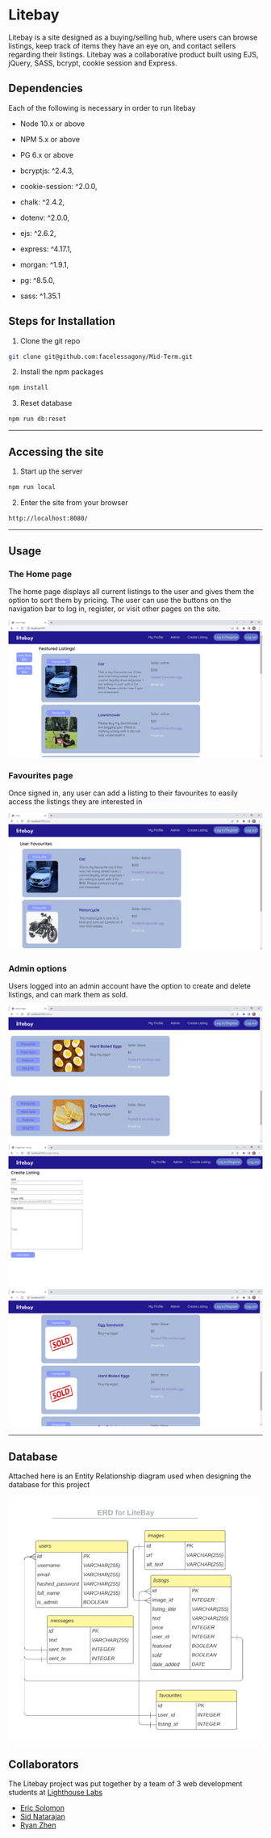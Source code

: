 # Litebay

Litebay is a site designed as a buying/selling hub, where users can browse listings, keep track of items they have an eye on, and contact sellers regarding their listings. Litebay was a collaborative product built using EJS, jQuery, SASS, bcrypt, cookie session and Express.



## Dependencies

Each of the following is necessary in order to run litebay

- Node 10.x or above
- NPM 5.x or above
- PG 6.x or above

- bcryptjs: ^2.4.3,
- cookie-session: ^2.0.0,
- chalk: ^2.4.2,
- dotenv: ^2.0.0,
- ejs: ^2.6.2,
- express: ^4.17.1,
- morgan: ^1.9.1,
- pg: ^8.5.0,
- sass: ^1.35.1

## Steps for Installation

1. Clone the git repo

```sh
git clone git@github.com:facelessagony/Mid-Term.git
```

2. Install the npm packages

```sh
npm install
```

3. Reset database

```sh
npm run db:reset
```

---

## Accessing the site

1. Start up the server

```sh
npm run local
```

2. Enter the site from your browser

```sh
http://localhost:8080/
```

---

## Usage

### The Home page

 
 The home page displays all current listings to the user and gives them the option to sort them by pricing. The user can use the buttons on the navigation bar to log in, register, or visit other pages on the site.

![The landing page](images/home.png)


### Favourites page


Once signed in, any user can add a listing to their favourites to easily access the listings they are interested in

![The favourites page](images/userfavourites.png)

### Admin options

Users logged into an admin account have the option to create and delete listings, and can mark them as sold.

![Admin options for listings](images/adminpage.png)
![Creating a new listing](images/newlisting.png)
![Items marked as sold will have their photos replaced](images/sold.png)

---

## Database

Attached here is an Entity Relationship diagram used when designing the database for this project

![ERD](images/erd.png)

## Collaborators

The Litebay project was put together by a team of 3 web development students at [Lighthouse Labs](https://www.lighthouselabs.ca/)

- [Eric Solomon](https://github.com/facelessagony)
- [Sid Natarajan](https://github.com/sidnat)
- [Ryan Zhen](https://github.com/Squoog)